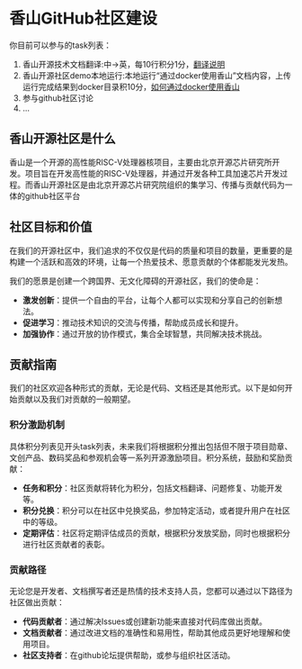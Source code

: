 # 香山GitHub社区建设

你目前可以参与的task列表：

1. 香山开源技术文档翻译:中->英，每10行积分1分，[翻译说明](https://github.com/Xiangshan-OpenSource-DeveloperCommunity/doc_cn/blob/main/翻译说明.md "翻译说明")
2. 香山开源社区demo本地运行:本地运行“通过docker使用香山”文档内容，上传运行完成结果到docker目录积10分，[如何通过docker使用香山](https://github.com/Xiangshan-OpenSource-DeveloperCommunity/doc_cn/blob/main/如何通过Docker使用香山.md "如何通过docker使用香山")
3. 参与github社区讨论
4. ...

## 香山开源社区是什么
香山是一个开源的高性能RISC-V处理器核项目，主要由北京开源芯片研究所开发。项目旨在开发高性能的RISC-V处理器，并通过开发各种工具加速芯片开发过程。而香山开源社区是由北京开源芯片研究院组织的集学习、传播与贡献代码为一体的github社区平台

## 社区目标和价值

在我们的开源社区中，我们追求的不仅仅是代码的质量和项目的数量，更重要的是构建一个活跃和高效的环境，让每一个热爱技术、愿意贡献的个体都能发光发热。

我们的愿景是创建一个跨国界、无文化障碍的开源社区，我们的使命是：

- **激发创新**：提供一个自由的平台，让每个人都可以实现和分享自己的创新想法。
- **促进学习**：推动技术知识的交流与传播，帮助成员成长和提升。
- **加强协作**：通过开放的协作模式，集合全球智慧，共同解决技术挑战。










## 贡献指南

我们的社区欢迎各种形式的贡献，无论是代码、文档还是其他形式。以下是如何开始贡献以及我们对贡献的一般期望。



### 积分激励机制
具体积分列表见开头task列表，未来我们将根据积分推出包括但不限于项目勋章、文创产品、数码奖品和参观机会等一系列开源激励项目。积分系统，鼓励和奖励贡献：

- **任务和积分**：社区贡献将转化为积分，包括文档翻译、问题修复、功能开发等。
- **积分兑换**：积分可以在社区中兑换奖品，参加特定活动，或者提升用户在社区中的等级。
- **定期评估**：社区将定期评估成员的贡献，根据积分发放奖励，同时也根据积分进行社区贡献者的表彰。

### 贡献路径

无论您是开发者、文档撰写者还是热情的技术支持人员，您都可以通过以下路径为社区做出贡献：

- **代码贡献者**：通过解决Issues或创建新功能来直接对代码库做出贡献。
- **文档贡献者**：通过改进文档的准确性和易用性，帮助其他成员更好地理解和使用项目。
- **社区支持者**：在github论坛提供帮助，或参与组织社区活动。

<!-- 
## 构建包容的社区文化

在我们的社区，我们相信每个成员都应该感到欢迎和尊重。因此，我们致力于创建一个多元化的环境，其中每个人的声音都被听到，每个人的贡献都被珍视。 -->

<!-- ### 多语言支持与文化多样性

为了实现这一点，我们提供：

- **多语言文档**：确保所有文档都有多语言版本，以支持来自不同国家和地区的社区成员。
- **多文化交流平台**：搭建一个多语言交流平台，让每个人都能在舒适的环境中分享和学习。
- **国际化活动**：定期组织多语言和多文化的社区活动，促进不同背景成员的相互理解和协作。

### 制定并强调行为准则

我们明确表示：

- **零容忍政策**：对于任何形式的歧视、骚扰或不尊重行为，我们持零容忍态度。
- **明确的行为规范**：制定和维护一套全面的社区行为准则，以明确我们对所有成员的期望。

### 庆祝多样性和成就 -->


<!-- ## 交流和协作

为了促进社区内部的协作和外部的交流，我们提供：

### 交流平台

- **即时通讯工具**：我们计划使用Slack、Discord或Telegram等工具，让社区成员能够即时交流。
- **多渠道沟通**：确保有多个渠道让社区成员提供反馈、询问问题和分享经验。

### 反馈和改进

- **开放的反馈系统**：建立一个透明和易于访问的反馈系统，鼓励成员提出改进建议。
- **持续的改进周期**：定期审查社区反馈，将其转化为实际的行动计划，以不断提升社区体验。

### 持续宣传和推广

- **品牌宣传**：通过各种媒体和平台宣传我们的社区，增加公众的认知。
- **合作伙伴关系**：与其他组织和社区合作，通过共享资源和知识来提升我们的影响力。
- **社区故事**：分享社区成员的故事和经验，以激励现有成员并吸引新的贡献者。 -->










<!-- ### 贡献者认可制度

- 设立贡献者榜单，定期表彰“本月最活跃贡献者”，并设立年度贡献奖。

### 物质奖励和激励

- 对达到一定贡献水平的成员发送定制礼品，提供会议旅行补助和教育奖学金。

### 专业发展与成长机会

- 定期为社区成员提供技术培训和研讨会，为杰出贡献者提供公开演讲机会。 -->
